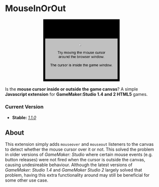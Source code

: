 # MouseInOrOut

<p align="center">
    <img src="https://github.com/mstop4/MouseInOrOut/blob/master/img/demo.gif" width=50%>
</p>

Is the **mouse cursor inside or outside the game canvas**? A simple **Javascript extension** for **GameMaker:Studio 1.4 and 2 HTML5** games.

### Current Version

- **Stable:** *[1.1.0](https://github.com/mstop4/MouseInOrOut/releases/tag/1.1.0)*  

## About

This extension simply adds `mouseover` and `mouseout` listeners to the canvas to detect whether the mouse cursor over it or not. This solved the problem in older versions of *GameMaker: Studio* where certain mouse events (e.g. button releases) were not fired when the cursor is outside the canvas, causing undesireable behaviour. Although the latest versions of *GameMaker: Studio 1.4* and *GameMaker Studio 2* largely solved that problem, having this extra functionality around may still be beneficial for some other use case.
